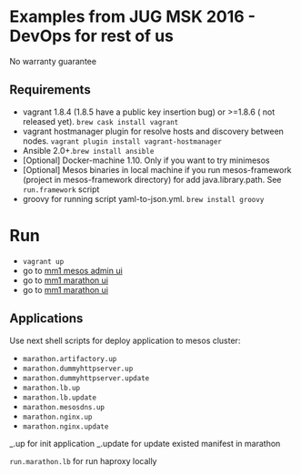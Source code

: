 Examples from JUG MSK 2016 - DevOps for rest of us
==================================================

No warranty guarantee

Requirements
------------

* vagrant 1.8.4 (1.8.5 have a public key insertion bug) or >=1.8.6 ( not
    released yet). `brew cask install vagrant`
* vagrant hostmanager plugin for resolve hosts and discovery between nodes.
    `vagrant plugin install vagrant-hostmanager`
* Ansible 2.0+.`brew install ansible`
* [Optional] Docker-machine 1.10. Only if you want to try minimesos
* [Optional] Mesos binaries in local machine if you run mesos-framework
    (project in mesos-framework directory) for add java.library.path. See
    `run.framework` script
* groovy for running script yaml-to-json.yml. `brew install groovy`

Run
===

* `vagrant up`
* go to [mm1 mesos admin ui](http://mm1/mesos)
* go to [mm1 marathon ui](http://mm1/marathon)
* go to [mm1 marathon ui](http://mm1/marathon)

Applications
------------

Use next shell scripts for deploy application to mesos cluster:

* `marathon.artifactory.up`
* `marathon.dummyhttpserver.up`
* `marathon.dummyhttpserver.update`
* `marathon.lb.up`
* `marathon.lb.update`
* `marathon.mesosdns.up`
* `marathon.nginx.up`
* `marathon.nginx.update`

_.up for init application
_.update for update existed manifest in marathon

`run.marathon.lb` for run haproxy locally



